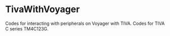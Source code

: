 # TivaWithVoyager
Codes for interacting with peripherals on Voyager with TIVA.
Codes for TIVA C series TM4C123G. 

